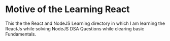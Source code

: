 # Motive of the Learning React
This the the React and NodeJS Learning directory in which I am learning the ReactJs while solving NodeJS DSA Questions while clearing basic Fundamentals.
